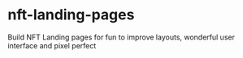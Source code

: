 # nft-landing-pages
Build NFT Landing pages for fun to improve layouts, wonderful user interface and pixel perfect
